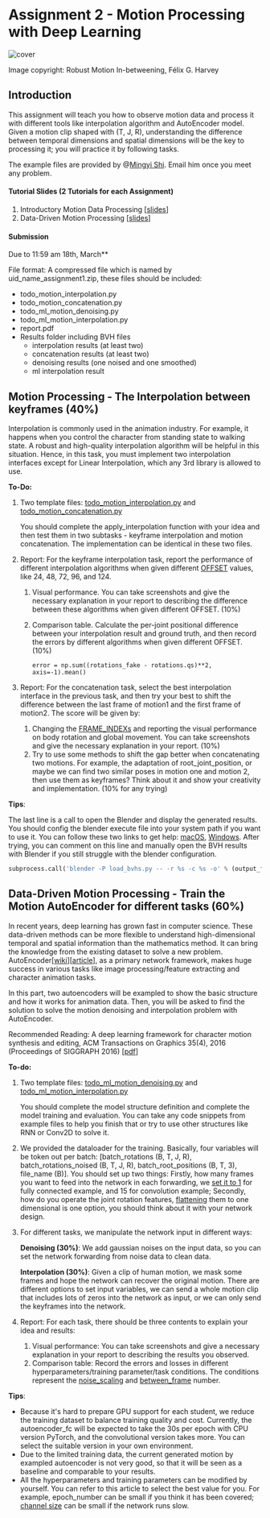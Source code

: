 # Assignment 2 - Motion Processing with Deep Learning

![cover](https://user-images.githubusercontent.com/7709951/155896101-ba7aeed2-262d-40a0-9732-faee93d9b61b.gif)

Image copyright: Robust Motion In-betweening, Félix G. Harvey

## Introduction 

This assignment will teach you how to observe motion data and process it with different tools like interpolation algorithm and AutoEncoder model. Given a motion clip shaped with (T, J, R), understanding the difference between temporal dimensions and spatial dimensions will be the key to processing it; you will practice it by following tasks.

The example files are provided by @[Mingyi Shi](https://rubbly.cn/). Email him once you meet any problem. 



#### Tutorial Slides (2 Tutorials for each Assignment)

1. Introductory Motion Data Processing [[slides](../tutorial3_motion_processing.pdf)]
2. Data-Driven Motion Processing [[slides](../tutorial4_data_driven_motion_processing.pdf)]

#### Submission

Due to 11:59 am 18th, March**

File format: A compressed file which is named by uid_name_assignment1.zip, these files should be included:

- todo_motion_interpolation.py
- todo_motion_concatenation.py
- todo_ml_motion_denoising.py
- todo_ml_motion_interpolation.py
- report.pdf
- Results folder including BVH files
  - interpolation results (at least two)
  - concatenation results (at least two)
  - denoising results (one noised and one smoothed)
  - ml interpolation result



## Motion Processing - The Interpolation between keyframes (40%)

Interpolation is commonly used in the animation industry. For example, it happens when you control the character from standing state to walking state. A robust and high-quality interpolation algorithm will be helpful in this situation. Hence, in this task, you must implement two interpolation interfaces except for Linear Interpolation, which any 3rd library is allowed to use. 

**To-Do:**

1. Two template files: [todo_motion_interpolation.py](./todo_motion_interpolation.py) and [todo_motion_concatenation.py](./todo_motion_concatenation.py) 

   You should complete the apply_interpolation function with your idea and then test them in two subtasks - keyframe interpolation and motion concatenation. The implementation can be identical in these two files. 

2. Report: For the keyframe interpolation task, report the performance of different interpolation algorithms when given different [OFFSET](./todo_motion_interpolation.py#L38) values, like 24, 48, 72, 96, and 124. 

   1. Visual performance.  You can take screenshots and give the necessary explanation in your report to describing the difference between these algorithms when given different OFFSET. (10%)

   2. Comparison table. Calculate the per-joint positional difference between your interpolation result and ground truth, and then record the errors by different algorithms when given different OFFSET. (10%)

      ```
      error = np.sum((rotations_fake - rotations.qs)**2, axis=-1).mean()
      ```

3. Report: For the concatenation task, select the best interpolation interface in the previous task, and then try your best to shift the difference between the last frame of motion1 and the first frame of motion2. The score will be given by:

   1. Changing the [FRAME_INDEXs](./todo_motion_concatenation.py#L43) and reporting the visual performance on body rotation and global movement. You can take screenshots and give the necessary explanation in your report. (10%)
   2. Try to use some methods to shift the gap better when concatenating two motions. For example, the adaptation of root_joint_position, or maybe we can find two similar poses in motion one and motion 2, then use them as keyframes? Think about it and show your creativity and implementation. (10% for any trying) 

   

**Tips**: 

The last line is a call to open the Blender and display the generated results. You should config the blender execute file into your system path if you want to use it. You can follow these two links to get help: [macOS](https://blender.stackexchange.com/questions/2078/how-to-use-blender-command-lines-in-osx), [Windows](https://www.youtube.com/watch?v=n26RpbJgH_A). After trying, you can comment on this line and manually open the BVH results with Blender if you still struggle with the blender configuration. 

```python
subprocess.call('blender -P load_bvhs.py -- -r %s -c %s -o' % (output_file_path, output_file_path), shell=True)
```



## Data-Driven Motion Processing - Train the Motion AutoEncoder for different tasks  (60%)

In recent years, deep learning has grown fast in computer science. These data-driven methods can be more flexible to understand high-dimensional temporal and spatial information than the mathematics method. It can bring the knowledge from the existing dataset to solve a new problem. AutoEncoder\[[wiki](https://en.wikipedia.org/wiki/Autoencoder)\]\[[article](https://www.jeremyjordan.me/autoencoders/)\], as a primary network framework, makes huge success in various tasks like image processing/feature extracting and character animation tasks. 

In this part, two autoencoders will be exampled to show the basic structure and how it works for animation data. Then, you will be asked to find the solution to solve the motion denoising and interpolation problem with AutoEncoder. 

Recommended Reading: A deep learning framework for character motion synthesis and editing, ACM Transactions on Graphics 35(4), 2016 (Proceedings of SIGGRAPH 2016) \[[pdf](https://www.ipab.inf.ed.ac.uk/cgvu/motionsynthesis.pdf)\]

**To-do:**

1. Two template files: [todo_ml_motion_denoising.py](./todo_ml_motion_denoising.py) and [todo_ml_motion_interpolation.py](./todo_ml_motion_interpolation.py) 

   You should complete the model structure definition and complete the model training and evaluation. You can take any code snippets from example files to help you finish that or try to use other structures like RNN or Conv2D to solve it. 

2. We provided the dataloader for the training. Basically, four variables will be token out per batch: [batch_rotations (B, T, J, R), batch_rotations_noised  (B, T, J, R), batch_root_positions (B, T, 3), file_name (B)]. You should set up two things: Firstly, how many frames you want to feed into the network in each forwarding, we [set it to 1](./ml_motion_autoencoder_fc.py#L121) for fully connected example, and 15 for convolution example; Secondly, how do you operate the joint rotation features, [flattening](./ml_motion_autoencoder_fc.py#L139) them to one dimensional is one option, you should think about it with your network design. 

3. For different tasks, we manipulate the network input in different ways:

   **Denoising (30%)**: We add gaussian noises on the input data, so you can set the network forwarding from noise data to clean data. 

   **Interpolation (30%)**: Given a clip of human motion, we mask some frames and hope the network can recover the original motion. There are different options to set input variables, we can send a whole motion clip that includes lots of zeros into the network as input, or we can only send the keyframes into the network. 

4. Report: For each task, there should be three contents to explain your idea and results:

   1. Visual performance: You can take screenshots and give a necessary explanation in your report to describing the results you observed. 
   2. Comparison table: Record the errors and losses in different hyperparameters/training parameter/task conditions. The conditions represent the [noise_scaling](./todo_ml_motion_denoising.py#L10) and [between_frame](./todo_ml_motion_interpolation.py#L109) number. 


**Tips**:

- Because it's hard to prepare GPU support for each student, we reduce the training dataset to balance training quality and cost. Currently, the autoencoder_fc will be expected to take the 30s per epoch with CPU version PyTorch, and the convolutional version takes more. You can select the suitable version in your own environment. 
- Due to the limited training data, the current generated motion by exampled autoencoder is not very good, so that it will be seen as a baseline and comparable to your results.
- All the hyperparameters and training parameters can be modified by yourself. You can refer to this article to select the best value for you. For example, epoch_number can be small if you think it has been covered; [channel size](./ml_motion_autoencoder_conv1d.py#L27) can be small if the network runs slow.
